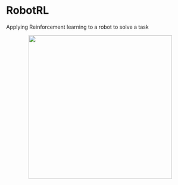 # RobotRL
Applying Reinforcement learning to a robot to solve a task

<p align="center">
   <img width="385" src="imgages/Arena.jpg">
</p>
